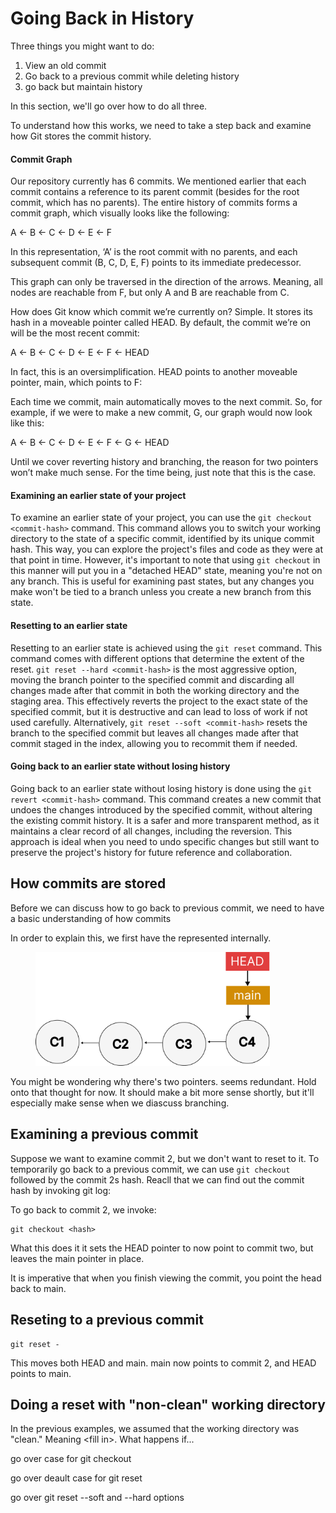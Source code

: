 # Going Back in History

Three things you might want to do:

1. View an old commit
2. Go back to a previous commit while deleting history
3. go back but maintain history

In this section, we'll go over how to do all three.&#x20;

To understand how this works, we need to take a step back and examine how Git stores the commit history.&#x20;

#### Commit Graph

Our repository currently has 6 commits. We mentioned earlier that each commit contains a reference to its parent commit (besides for the root commit, which has no parents). The entire history of commits forms a commit graph, which visually looks like the following:

A <- B <- C <- D <- E <- F

In this representation, ‘A’ is the root commit with no parents, and each subsequent commit (B, C, D, E, F) points to its immediate predecessor.

This graph can only be traversed in the direction of the arrows. Meaning, all nodes are reachable from F, but only A and B are reachable from C.

How does Git know which commit we’re currently on? Simple. It stores its hash in a moveable pointer called HEAD. By default, the commit we’re on will be the most recent commit:

A <- B <- C <- D <- E <- F <- HEAD

In fact, this is an oversimplification. HEAD points to another moveable pointer, main, which points to F:

Each time we commit, main automatically moves to the next commit. So, for example, if we were to make a new commit, G, our graph would now look like this:

A <- B <- C <- D <- E <- F <- G <- HEAD

Until we cover reverting history and branching, the reason for two pointers won’t make much sense. For the time being, just note that this is the case.



#### Examining an earlier state of your project

To examine an earlier state of your project, you can use the `git checkout <commit-hash>` command. This command allows you to switch your working directory to the state of a specific commit, identified by its unique commit hash. This way, you can explore the project's files and code as they were at that point in time. However, it's important to note that using `git checkout` in this manner will put you in a "detached HEAD" state, meaning you're not on any branch. This is useful for examining past states, but any changes you make won't be tied to a branch unless you create a new branch from this state.



#### Resetting to an earlier state

Resetting to an earlier state is achieved using the `git reset` command. This command comes with different options that determine the extent of the reset. `git reset --hard <commit-hash>` is the most aggressive option, moving the branch pointer to the specified commit and discarding all changes made after that commit in both the working directory and the staging area. This effectively reverts the project to the exact state of the specified commit, but it is destructive and can lead to loss of work if not used carefully. Alternatively, `git reset --soft <commit-hash>` resets the branch to the specified commit but leaves all changes made after that commit staged in the index, allowing you to recommit them if needed.

#### Going back to an earlier state without losing history

Going back to an earlier state without losing history is done using the `git revert <commit-hash>` command. This command creates a new commit that undoes the changes introduced by the specified commit, without altering the existing commit history. It is a safer and more transparent method, as it maintains a clear record of all changes, including the reversion. This approach is ideal when you need to undo specific changes but still want to preserve the project's history for future reference and collaboration.

## How  commits are stored



Before we can discuss how to go back to previous commit, we need to have a basic understanding of how commits&#x20;

In order to explain this, we first have the represented internally.

<figure><img src="../../.gitbook/assets/Group 20 (6) (1).png" alt="" width="375"><figcaption></figcaption></figure>





You might be wondering why there's two pointers. seems redundant. Hold onto that thought for now. It should make a bit more sense shortly, but it'll especially make sense when we diascuss branching.&#x20;

## Examining a previous commit

Suppose we want to examine commit 2, but we don't want to reset to it. To temporarily go back to a previous commit, we can use `git checkout` followed by the commit 2s hash. Reacll that we can find out the commit hash by invoking git log:



To go back to commit 2, we invoke:

```
git checkout <hash>
```

What this does it it sets the HEAD pointer to now point to commit two, but leaves the main pointer in place.

It is imperative that when you finish viewing the commit, you point the head back to main.&#x20;

## Reseting to a previous commit



```
git reset -
```

This moves both HEAD and main. main now points to commit 2, and HEAD points to main.&#x20;



## Doing a reset with "non-clean" working directory

In the previous examples, we assumed that the working directory was "clean." Meaning \<fill in>. What happens if...



go over case for git checkout



go over deault case for git reset

go over git reset --soft and --hard options











